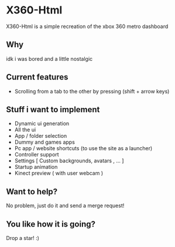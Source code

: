 # X360-Html
X360-Html is a simple recreation of the xbox 360 metro dashboard

## Why
idk i was bored and a little nostalgic

## Current features

- Scrolling from a tab to the other by pressing (shift + arrow keys)

## Stuff i want to implement
- Dynamic ui generation
- All the ui
- App / folder selection
- Dummy and games apps
- Pc app / website shortcuts (to use the site as a launcher)
- Controller support
- Settings [ Custom backgrounds, avatars , ... ]
- Startup animation
- Kinect preview ( with user webcam )

## Want to help?
No problem, just do it and send a merge request!

## You like how it is going?
Drop a star! :)